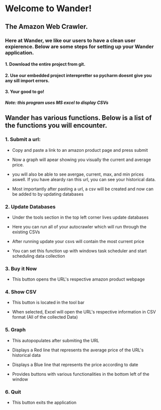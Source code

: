  
# Welcome to Wander!

## The Amazon Web Crawler. 

### Here at Wander, we like our users to have a clean user expierence. Below are some steps for setting up your Wander application.



#### 1. Download the entire project from git. 

#### 2. Use our embedded project interepretter so pycharm doesnt give you any sill import errors. 

#### 3. Your good to go!

  ***Note: this program uses MS excel to display CSVs***



## Wander has various functions. Below is a list of the functions you will encounter. 



### 1. Submit a url:

  - Copy and paste a link to an amazon product page and press submit

  - Now a graph will apear showing you visually the current and average price.

  - you will also be able to see avergae, current, max, and min prices aswell. If you have aleardy ran this url, you can see your historical data.

  - Most importantly after pasting a url, a csv will be created and now can be added to by updating databases 

### 2. Update Databases

  - Under the tools section in the top left corner lives update databases

  - Here you can run all of your autocrawler which will run through the existing CSVs

  - After running update your csvs will contain the most current price

  - You can set this function up with windows task scheduler and start scheduling data collection

### 3. Buy it Now

  - This button opens the URL's respective amazon product webpage 

### 4. Show CSV

  - This button is located in the tool bar

  - When selected, Excel will open the URL's respective information in CSV format (All of the collected Data)  

### 5. Graph

  - This autopopulates after submiting the URL

  - Displays a Red line that represents the average price of the URL's historical data

  - Displays a Blue line that represents the price according to date

  - Provides buttons with various functionalities in the bottom left of the window

### 6. Quit

  - This button exits the application 
